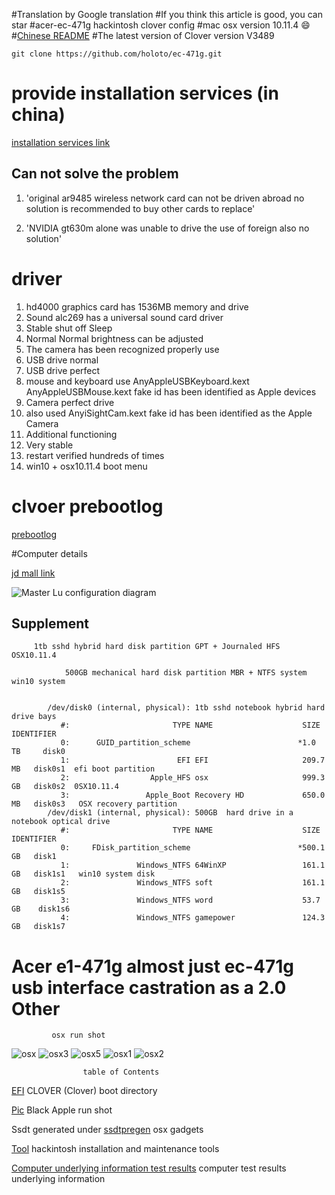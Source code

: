 #Translation by Google translation
#If you think this article is good, you can star
#acer-ec-471g  hackintosh clover config
#mac osx version 10.11.4
 :smile:
#[Chinese README](https://github.com/holoto/ec-471g/blob/master/README.md)
#The latest version of Clover version V3489

`git clone https://github.com/holoto/ec-471g.git`

#  provide installation services (in china)


[installation services link](https://2.taobao.com/item.htm?spm=2007.1000622.0.0.iCkUXt&id=528507949582)


## Can not solve the problem


1. 'original ar9485 wireless network card can not be driven abroad no solution is recommended to buy other cards to replace'

4. 'NVIDIA gt630m alone was unable to drive the use of foreign also no solution'


# driver
1. hd4000 graphics card has 1536MB memory and drive
2. Sound alc269 has a universal sound card driver
3. Stable shut off Sleep
4. Normal Normal brightness can be adjusted
5. The camera has been recognized properly use
6. USB drive normal
7. USB drive perfect
8. mouse and keyboard use AnyAppleUSBKeyboard.kext AnyAppleUSBMouse.kext fake id has been identified as Apple devices
9. Camera perfect drive
10. also used AnyiSightCam.kext fake id has been identified as the Apple Camera
11. Additional functioning
12. Very stable
13. restart verified hundreds of times
14. win10 + osx10.11.4 boot menu

# clvoer prebootlog

[prebootlog](https://raw.githubusercontent.com/holoto/ec-471g/master/EFI/EFI/CLOVER/misc/preboot.log)




#Computer details


[jd mall link](http://item.jd.com/849503.html)




![Master Lu configuration diagram](https://raw.githubusercontent.com/holoto/ec-471g/master/pic/截屏图片.jpg "鲁大师配置图")





##  Supplement
         1tb sshd hybrid hard disk partition GPT + Journaled HFS OSX10.11.4

                500GB mechanical hard disk partition MBR + NTFS system win10 system


            /dev/disk0 (internal, physical): 1tb sshd notebook hybrid hard drive bays
               #:                       TYPE NAME                    SIZE       IDENTIFIER
               0:      GUID_partition_scheme                        *1.0 TB     disk0
               1:                        EFI EFI                     209.7 MB   disk0s1  efi boot partition
               2:                  Apple_HFS osx                     999.3 GB   disk0s2  0SX10.11.4
               3:                 Apple_Boot Recovery HD             650.0 MB   disk0s3   OSX recovery partition
            /dev/disk1 (internal, physical): 500GB  hard drive in a notebook optical drive
               #:                       TYPE NAME                    SIZE       IDENTIFIER
               0:     FDisk_partition_scheme                        *500.1 GB   disk1
               1:               Windows_NTFS 64WinXP                 161.1 GB   disk1s1   win10 system disk
               2:               Windows_NTFS soft                    161.1 GB   disk1s5
               3:               Windows_NTFS word                    53.7 GB    disk1s6
               4:               Windows_NTFS gamepower               124.3 GB   disk1s7



# Acer e1-471g almost just ec-471g usb interface castration as a 2.0 Other




             osx run shot
![osx](https://raw.githubusercontent.com/holoto/ec-471g/master/pic/mac1.png "osx运行截图")
![osx3](https://raw.githubusercontent.com/holoto/ec-471g/master/pic/mac4.png "osx运行截图")
![osx5](https://raw.githubusercontent.com/holoto/ec-471g/master/pic/mac5.png "osx运行截图")
![osx1](https://raw.githubusercontent.com/holoto/ec-471g/master/pic/mac2.png "osx运行截图")
![osx2](https://raw.githubusercontent.com/holoto/ec-471g/master/pic/mac3.png "osx运行截图")



                    table of Contents


[EFI](https://github.com/holoto/ec-471g/tree/master/EFI) CLOVER (Clover) boot directory


[Pic](https://github.com/holoto/ec-471g/tree/master/pic) Black Apple run shot


Ssdt generated under [ssdtpregen](https://github.com/holoto/ec-471g/tree/master/ssdtprgen) osx gadgets


[Tool](https://github.com/holoto/ec-471g/tree/master/tool)  hackintosh installation and maintenance tools


[Computer underlying information test results](https://github.com/holoto/ec-471g/tree/master/Darwindumperreports) computer test results underlying information